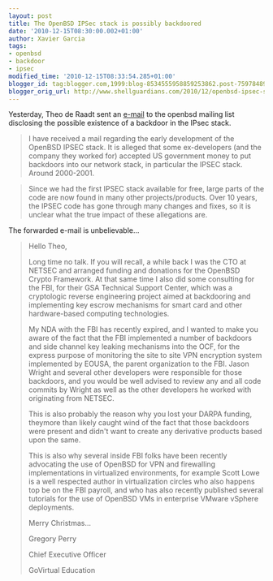 ```yaml
---
layout: post
title: The OpenBSD IPSec stack is possibly backdoored
date: '2010-12-15T08:30:00.002+01:00'
author: Xavier Garcia
tags:
- openbsd
- backdoor
- ipsec
modified_time: '2010-12-15T08:33:54.285+01:00'
blogger_id: tag:blogger.com,1999:blog-8534555958859253862.post-7597848921907695860
blogger_orig_url: http://www.shellguardians.com/2010/12/openbsd-ipsec-stack-is-possibly.html
---
```

Yesterday, Theo de Raadt sent an [e-mail](http://marc.info/?l=openbsd-tech&m=129236621626462&w=2) to the openbsd mailing list disclosing the possible existence of a backdoor in the IPsec stack.  
  

> I have received a mail regarding the early development of the OpenBSD IPSEC stack. It is alleged that some ex-developers (and the company they worked for) accepted US government money to put backdoors into our network stack, in particular the IPSEC stack. Around 2000-2001.

> Since we had the first IPSEC stack available for free, large parts of the code are now found in many other projects/products. Over 10 years, the IPSEC code has gone through many changes and fixes, so it is unclear what the true impact of these allegations are.

  
  
The forwarded e-mail is unbelievable...  
  

> Hello Theo,
>
> Long time no talk. If you will recall, a while back I was the CTO at NETSEC and arranged funding and donations for the OpenBSD Crypto Framework. At that same time I also did some consulting for the FBI, for their GSA Technical Support Center, which was a cryptologic reverse engineering project aimed at backdooring and implementing key escrow mechanisms for smart card and other hardware-based computing technologies.  
>   
> My NDA with the FBI has recently expired, and I wanted to make you aware of the fact that the FBI implemented a number of backdoors and side channel key leaking mechanisms into the OCF, for the express purpose of monitoring the site to site VPN encryption system implemented by EOUSA, the parent organization to the FBI. Jason Wright and several other developers were responsible for those backdoors, and you would be well advised to review any and all code commits by Wright as well as the other developers he worked with originating from NETSEC.
>
> This is also probably the reason why you lost your DARPA funding, theymore than likely caught wind of the fact that those backdoors were present and didn't want to create any derivative products based upon the same. 
>
> This is also why several inside FBI folks have been recently advocating the use of OpenBSD for VPN and firewalling implementations in virtualized environments, for example Scott Lowe is a well respected author in virtualization circles who also happens top be on the FBI payroll, and who has also recently published several tutorials for the use of OpenBSD VMs in enterprise VMware vSphere deployments.
>
> Merry Christmas...  
>
> Gregory Perry  
>
> Chief Executive Officer 
>
> GoVirtual Education
